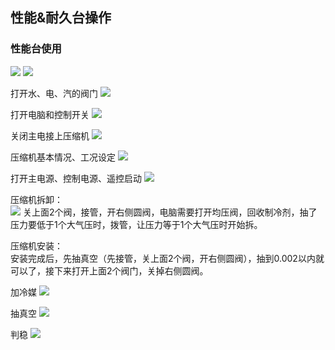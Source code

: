 ## 性能&耐久台操作
### 性能台使用
![](https://ddns.smpi.top:10000/md_attachments/Pasted%20image%2020220422151210.png)
![](https://ddns.smpi.top:10000/md_attachments/Pasted%20image%2020220422150536.png)

打开水、电、汽的阀门
![](https://ddns.smpi.top:10000/md_attachments/Pasted%20image%2020220418105629.png)

打开电脑和控制开关
![](https://ddns.smpi.top:10000/md_attachments/Pasted%20image%2020220418105927.png)

关闭主电接上压缩机
![](https://ddns.smpi.top:10000/md_attachments/Pasted%20image%2020220418110127.png)

压缩机基本情况、工况设定
![](https://ddns.smpi.top:10000/md_attachments/Pasted%20image%2020220418160534.png)

打开主电源、控制电源、遥控启动
![](https://ddns.smpi.top:10000/md_attachments/Pasted%20image%2020220418110457.png)

压缩机拆卸：  
![](https://ddns.smpi.top:10000/md_attachments/Pasted%20image%2020220425150914.png)
关上面2个阀，接管，开右侧圆阀，电脑需要打开均压阀，回收制冷剂，抽了压力要低于1个大气压时，拨管，让压力等于1个大气压时开始拆。

压缩机安装：  
安装完成后，先抽真空（先接管，关上面2个阀，开右侧圆阀），抽到0.002以内就可以了，接下来打开上面2个阀门，关掉右侧圆阀。

加冷媒
![](https://ddns.smpi.top:10000/md_attachments/Pasted%20image%2020220418110802.png)

抽真空
![](https://ddns.smpi.top:10000/md_attachments/Pasted%20image%2020220418111331.png)

判稳
![](https://ddns.smpi.top:10000/md_attachments/Pasted%20image%2020220418111613.png)
